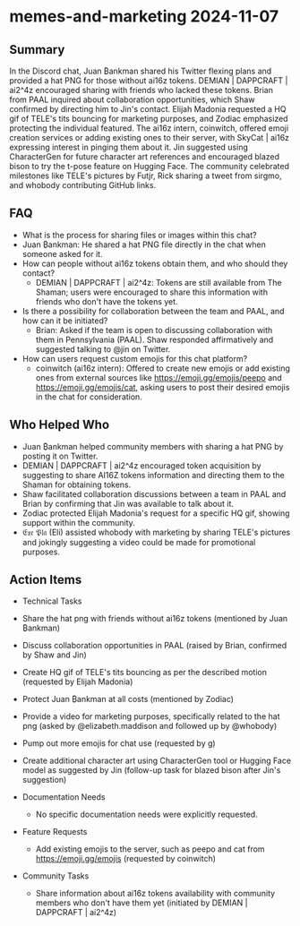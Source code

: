# memes-and-marketing 2024-11-07

## Summary

In the Discord chat, Juan ₿ankman shared his Twitter flexing plans and provided a hat PNG for those without ai16z tokens. DEMIAN | DAPPCRAFT | ai2^4z encouraged sharing with friends who lacked these tokens. Brian from PAAL inquired about collaboration opportunities, which Shaw confirmed by directing him to Jin's contact. Elijah Madonia requested a HQ gif of TELE's tits bouncing for marketing purposes, and Zodiac emphasized protecting the individual featured. The ai16z intern, coinwitch, offered emoji creation services or adding existing ones to their server, with SkyCat | ai16z expressing interest in pinging them about it. Jin suggested using CharacterGen for future character art references and encouraged blazed bison to try the t-pose feature on Hugging Face. The community celebrated milestones like TELE's pictures by Futjr, Rick sharing a tweet from sirgmo, and whobody contributing GitHub links.

## FAQ

- What is the process for sharing files or images within this chat?
- Juan ₿ankman: He shared a hat PNG file directly in the chat when someone asked for it.
- How can people without ai16z tokens obtain them, and who should they contact?
    - DEMIAN | DAPPCRAFT | ai2^4z: Tokens are still available from The Shaman; users were encouraged to share this information with friends who don't have the tokens yet.
- Is there a possibility for collaboration between the team and PAAL, and how can it be initiated?
    - Brian: Asked if the team is open to discussing collaboration with them in Pennsylvania (PAAL). Shaw responded affirmatively and suggested talking to @jin on Twitter.
- How can users request custom emojis for this chat platform?
    - coinwitch (ai16z intern): Offered to create new emojis or add existing ones from external sources like https://emoji.gg/emojis/peepo and https://emoji.gg/emojis/cat, asking users to post their desired emojis in the chat for consideration.

## Who Helped Who

- Juan ₿ankman helped community members with sharing a hat PNG by posting it on Twitter.
- DEMIAN | DAPPCRAFT | ai2^4z encouraged token acquisition by suggesting to share AI16Z tokens information and directing them to the Shaman for obtaining tokens.
- Shaw facilitated collaboration discussions between a team in PAAL and Brian by confirming that Jin was available to talk about it.
- Zodiac protected Elijah Madonia's request for a specific HQ gif, showing support within the community.
- 𝔈𝔵𝔢 𝔓𝔩𝔞 (Eli) assisted whobody with marketing by sharing TELE's pictures and jokingly suggesting a video could be made for promotional purposes.

## Action Items

- Technical Tasks
- Share the hat png with friends without ai16z tokens (mentioned by Juan ₿ankman)
- Discuss collaboration opportunities in PAAL (raised by Brian, confirmed by Shaw and Jin)
- Create HQ gif of TELE's tits bouncing as per the described motion (requested by Elijah Madonia)
- Protect Juan ₿ankman at all costs (mentioned by Zodiac)
- Provide a video for marketing purposes, specifically related to the hat png (asked by @elizabeth.maddison and followed up by @whobody)
- Pump out more emojis for chat use (requested by g)
- Create additional character art using CharacterGen tool or Hugging Face model as suggested by Jin (follow-up task for blazed bison after Jin's suggestion)

- Documentation Needs

    - No specific documentation needs were explicitly requested.

- Feature Requests

    - Add existing emojis to the server, such as peepo and cat from https://emoji.gg/emojis (requested by coinwitch)

- Community Tasks
    - Share information about ai16z tokens availability with community members who don't have them yet (initiated by DEMIAN | DAPPCRAFT | ai2^4z)
